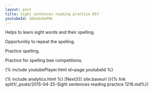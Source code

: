 ```yaml
---
layout: post
title: Sight sentences reading practice 857
youtubeId: 1DSoEs6ePNc
---
```

 
 
Helps to learn sight words and their spelling.

Opportunitiy to repeat the spelling. 

Practice spelling. 
 
Practice for spelling bee competitions. 
 
{% include youtubePlayer.html id=page.youtubeId %}
 
 
{% include analytics.html %} 
[Next]({{ site.baseurl }}{% link  split1/_posts/2015-04-25-Sight sentences reading practice 1216.md%})
 
